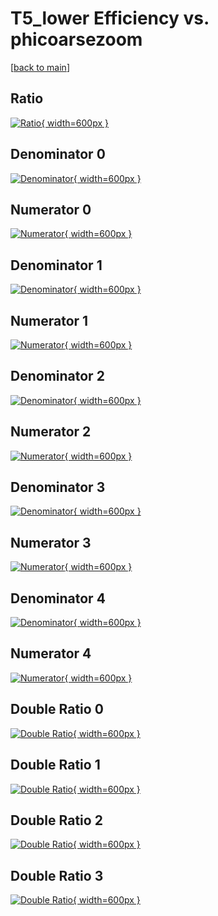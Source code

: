 # T5_lower Efficiency vs. phicoarsezoom

[[back to main](./)]



## Ratio

[![Ratio](../mtv/var/T5_lower_loweta_13_0_eff_phicoarsezoom.png){ width=600px }](../mtv/var/T5_lower_loweta_13_0_eff_phicoarsezoom.pdf)

## Denominator 0

[![Denominator](../mtv/den/T5_lower_loweta_13_0_eff_phicoarsezoom_den0.png){ width=600px }](../mtv/den/T5_lower_loweta_13_0_eff_phicoarsezoom_den0.pdf)

## Numerator 0

[![Numerator](../mtv/num/T5_lower_loweta_13_0_eff_phicoarsezoom_num0.png){ width=600px }](../mtv/num/T5_lower_loweta_13_0_eff_phicoarsezoom_num0.pdf)

## Denominator 1

[![Denominator](../mtv/den/T5_lower_loweta_13_0_eff_phicoarsezoom_den1.png){ width=600px }](../mtv/den/T5_lower_loweta_13_0_eff_phicoarsezoom_den1.pdf)

## Numerator 1

[![Numerator](../mtv/num/T5_lower_loweta_13_0_eff_phicoarsezoom_num1.png){ width=600px }](../mtv/num/T5_lower_loweta_13_0_eff_phicoarsezoom_num1.pdf)

## Denominator 2

[![Denominator](../mtv/den/T5_lower_loweta_13_0_eff_phicoarsezoom_den2.png){ width=600px }](../mtv/den/T5_lower_loweta_13_0_eff_phicoarsezoom_den2.pdf)

## Numerator 2

[![Numerator](../mtv/num/T5_lower_loweta_13_0_eff_phicoarsezoom_num2.png){ width=600px }](../mtv/num/T5_lower_loweta_13_0_eff_phicoarsezoom_num2.pdf)

## Denominator 3

[![Denominator](../mtv/den/T5_lower_loweta_13_0_eff_phicoarsezoom_den3.png){ width=600px }](../mtv/den/T5_lower_loweta_13_0_eff_phicoarsezoom_den3.pdf)

## Numerator 3

[![Numerator](../mtv/num/T5_lower_loweta_13_0_eff_phicoarsezoom_num3.png){ width=600px }](../mtv/num/T5_lower_loweta_13_0_eff_phicoarsezoom_num3.pdf)

## Denominator 4

[![Denominator](../mtv/den/T5_lower_loweta_13_0_eff_phicoarsezoom_den4.png){ width=600px }](../mtv/den/T5_lower_loweta_13_0_eff_phicoarsezoom_den4.pdf)

## Numerator 4

[![Numerator](../mtv/num/T5_lower_loweta_13_0_eff_phicoarsezoom_num4.png){ width=600px }](../mtv/num/T5_lower_loweta_13_0_eff_phicoarsezoom_num4.pdf)

## Double Ratio 0

[![Double Ratio](../mtv/ratio/T5_lower_loweta_13_0_eff_phicoarsezoom_ratio0.png){ width=600px }](../mtv/ratio/T5_lower_loweta_13_0_eff_phicoarsezoom_ratio0.pdf)

## Double Ratio 1

[![Double Ratio](../mtv/ratio/T5_lower_loweta_13_0_eff_phicoarsezoom_ratio1.png){ width=600px }](../mtv/ratio/T5_lower_loweta_13_0_eff_phicoarsezoom_ratio1.pdf)

## Double Ratio 2

[![Double Ratio](../mtv/ratio/T5_lower_loweta_13_0_eff_phicoarsezoom_ratio2.png){ width=600px }](../mtv/ratio/T5_lower_loweta_13_0_eff_phicoarsezoom_ratio2.pdf)

## Double Ratio 3

[![Double Ratio](../mtv/ratio/T5_lower_loweta_13_0_eff_phicoarsezoom_ratio3.png){ width=600px }](../mtv/ratio/T5_lower_loweta_13_0_eff_phicoarsezoom_ratio3.pdf)

